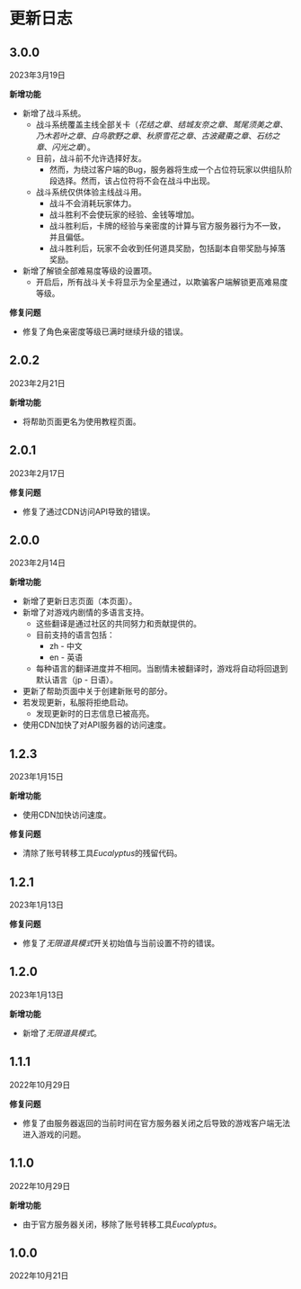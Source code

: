 # 更新日志

## 3.0.0

2023年3月19日

**新增功能**

* 新增了战斗系统。
    * 战斗系统覆盖主线全部关卡（*花结之章*、*结城友奈之章*、*鹫尾须美之章*、*乃木若叶之章*、*白鸟歌野之章*、*秋原雪花之章*、*古波藏棗之章*、*石纺之章*、*闪光之章*）。
    * 目前，战斗前不允许选择好友。
        * 然而，为绕过客户端的Bug，服务器将生成一个占位符玩家以供组队阶段选择。然而，该占位符将不会在战斗中出现。
    * 战斗系统仅供体验主线战斗用。
        * 战斗不会消耗玩家体力。
        * 战斗胜利不会使玩家的经验、金钱等增加。
        * 战斗胜利后，卡牌的经验与亲密度的计算与官方服务器行为不一致，并且偏低。
        * 战斗胜利后，玩家不会收到任何道具奖励，包括副本自带奖励与掉落奖励。
* 新增了解锁全部难易度等级的设置项。
    * 开启后，所有战斗关卡将显示为全星通过，以欺骗客户端解锁更高难易度等级。

**修复问题**

* 修复了角色亲密度等级已满时继续升级的错误。

## 2.0.2

2023年2月21日

**新增功能**

* 将帮助页面更名为使用教程页面。

## 2.0.1

2023年2月17日

**修复问题**

* 修复了通过CDN访问API导致的错误。

## 2.0.0

2023年2月14日

**新增功能**

* 新增了更新日志页面（本页面）。
* 新增了对游戏内剧情的多语言支持。
    * 这些翻译是通过社区的共同努力和贡献提供的。
    * 目前支持的语言包括：
        * zh - 中文
        * en - 英语
    * 每种语言的翻译进度并不相同。当剧情未被翻译时，游戏将自动将回退到默认语言（jp - 日语）。
* 更新了帮助页面中关于创建新账号的部分。
* 若发现更新，私服将拒绝启动。
    * 发现更新时的日志信息已被高亮。
* 使用CDN加快了对API服务器的访问速度。

## 1.2.3

2023年1月15日

**新增功能**

* 使用CDN加快访问速度。

**修复问题**

* 清除了账号转移工具*Eucalyptus*的残留代码。

## 1.2.1

2023年1月13日

**修复问题**

* 修复了*无限道具模式*开关初始值与当前设置不符的错误。

## 1.2.0

2023年1月13日

**新增功能**

* 新增了*无限道具模式*。

## 1.1.1

2022年10月29日

**修复问题**

* 修复了由服务器返回的当前时间在官方服务器关闭之后导致的游戏客户端无法进入游戏的问题。

## 1.1.0

2022年10月29日

**新增功能**

* 由于官方服务器关闭，移除了账号转移工具*Eucalyptus*。

## 1.0.0

2022年10月21日